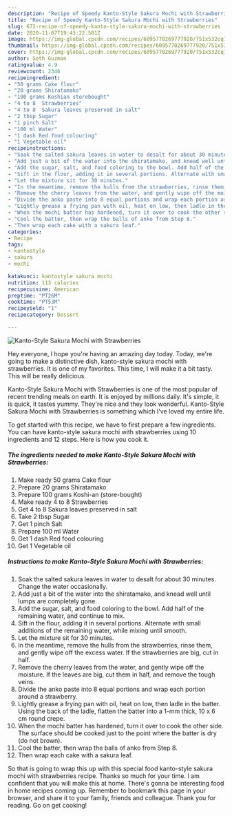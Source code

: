 ```yaml
---
description: "Recipe of Speedy Kanto-Style Sakura Mochi with Strawberries"
title: "Recipe of Speedy Kanto-Style Sakura Mochi with Strawberries"
slug: 672-recipe-of-speedy-kanto-style-sakura-mochi-with-strawberries
date: 2020-11-07T19:43:22.501Z
image: https://img-global.cpcdn.com/recipes/6095770269777920/751x532cq70/kanto-style-sakura-mochi-with-strawberries-recipe-main-photo.jpg
thumbnail: https://img-global.cpcdn.com/recipes/6095770269777920/751x532cq70/kanto-style-sakura-mochi-with-strawberries-recipe-main-photo.jpg
cover: https://img-global.cpcdn.com/recipes/6095770269777920/751x532cq70/kanto-style-sakura-mochi-with-strawberries-recipe-main-photo.jpg
author: Seth Guzman
ratingvalue: 4.9
reviewcount: 2346
recipeingredient:
- "50 grams Cake flour"
- "20 grams Shiratamako"
- "100 grams Koshian storebought"
- "4 to 8  Strawberries"
- "4 to 8  Sakura leaves preserved in salt"
- "2 tbsp Sugar"
- "1 pinch Salt"
- "100 ml Water"
- "1 dash Red food colouring"
- "1 Vegetable oil"
recipeinstructions:
- "Soak the salted sakura leaves in water to desalt for about 30 minutes. Change the water occasionally."
- "Add just a bit of the water into the shiratamako, and knead well until lumps are completely gone."
- "Add the sugar, salt, and food coloring to the bowl. Add half of the remaining water, and continue to mix."
- "Sift in the flour, adding it in several portions. Alternate with small additions of the remaining water, while mixing until smooth."
- "Let the mixture sit for 30 minutes."
- "In the meantime, remove the hulls from the strawberries, rinse them, and gently wipe off the excess water. If the strawberries are big, cut in half."
- "Remove the cherry leaves from the water, and gently wipe off the moisture. If the leaves are big, cut them in half, and remove the tough veins."
- "Divide the anko paste into 8 equal portions and wrap each portion around a strawberry."
- "Lightly grease a frying pan with oil, heat on low, then ladle in the batter. Using the back of the ladle, flatten the batter into a 1-mm thick, 10 x 6 cm round crepe."
- "When the mochi batter has hardened, turn it over to cook the other side. The surface should be cooked just to the point where the batter is dry (do not brown)."
- "Cool the batter, then wrap the balls of anko from Step 8."
- "Then wrap each cake with a sakura leaf."
categories:
- Recipe
tags:
- kantostyle
- sakura
- mochi

katakunci: kantostyle sakura mochi 
nutrition: 113 calories
recipecuisine: American
preptime: "PT26M"
cooktime: "PT53M"
recipeyield: "1"
recipecategory: Dessert

---
```



![Kanto-Style Sakura Mochi with Strawberries](https://img-global.cpcdn.com/recipes/6095770269777920/751x532cq70/kanto-style-sakura-mochi-with-strawberries-recipe-main-photo.jpg)

Hey everyone, I hope you're having an amazing day today. Today, we're going to make a distinctive dish, kanto-style sakura mochi with strawberries. It is one of my favorites. This time, I will make it a bit tasty. This will be really delicious.

Kanto-Style Sakura Mochi with Strawberries is one of the most popular of recent trending meals on earth. It is enjoyed by millions daily. It's simple, it is quick, it tastes yummy. They're nice and they look wonderful. Kanto-Style Sakura Mochi with Strawberries is something which I've loved my entire life.




To get started with this recipe, we have to first prepare a few ingredients. You can have kanto-style sakura mochi with strawberries using 10 ingredients and 12 steps. Here is how you cook it.

<!--inarticleads1-->

##### The ingredients needed to make Kanto-Style Sakura Mochi with Strawberries:

1. Make ready 50 grams Cake flour
1. Prepare 20 grams Shiratamako
1. Prepare 100 grams Koshi-an (store-bought)
1. Make ready 4 to 8  Strawberries
1. Get 4 to 8  Sakura leaves preserved in salt
1. Take 2 tbsp Sugar
1. Get 1 pinch Salt
1. Prepare 100 ml Water
1. Get 1 dash Red food colouring
1. Get 1 Vegetable oil




<!--inarticleads2-->

##### Instructions to make Kanto-Style Sakura Mochi with Strawberries:

1. Soak the salted sakura leaves in water to desalt for about 30 minutes. Change the water occasionally.
1. Add just a bit of the water into the shiratamako, and knead well until lumps are completely gone.
1. Add the sugar, salt, and food coloring to the bowl. Add half of the remaining water, and continue to mix.
1. Sift in the flour, adding it in several portions. Alternate with small additions of the remaining water, while mixing until smooth.
1. Let the mixture sit for 30 minutes.
1. In the meantime, remove the hulls from the strawberries, rinse them, and gently wipe off the excess water. If the strawberries are big, cut in half.
1. Remove the cherry leaves from the water, and gently wipe off the moisture. If the leaves are big, cut them in half, and remove the tough veins.
1. Divide the anko paste into 8 equal portions and wrap each portion around a strawberry.
1. Lightly grease a frying pan with oil, heat on low, then ladle in the batter. Using the back of the ladle, flatten the batter into a 1-mm thick, 10 x 6 cm round crepe.
1. When the mochi batter has hardened, turn it over to cook the other side. The surface should be cooked just to the point where the batter is dry (do not brown).
1. Cool the batter, then wrap the balls of anko from Step 8.
1. Then wrap each cake with a sakura leaf.




So that is going to wrap this up with this special food kanto-style sakura mochi with strawberries recipe. Thanks so much for your time. I am confident that you will make this at home. There's gonna be interesting food in home recipes coming up. Remember to bookmark this page in your browser, and share it to your family, friends and colleague. Thank you for reading. Go on get cooking!
